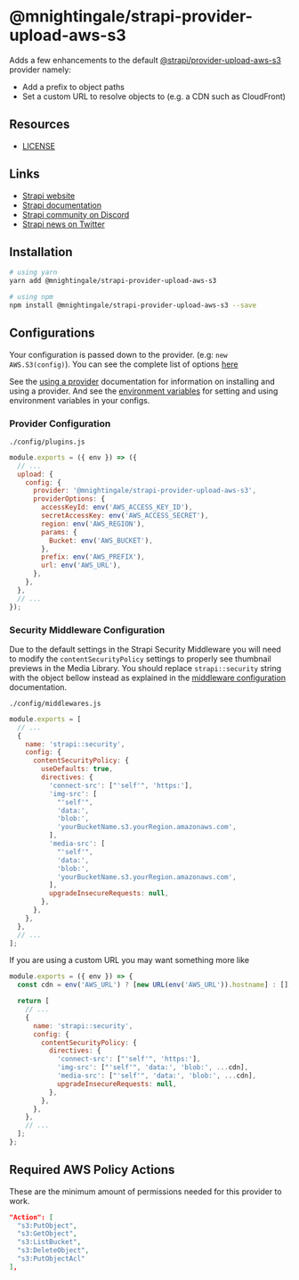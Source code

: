 # @mnightingale/strapi-provider-upload-aws-s3

Adds a few enhancements to the default [@strapi/provider-upload-aws-s3](https://github.com/strapi/strapi/tree/master/packages/providers/upload-aws-s3) provider namely:

- Add a prefix to object paths
- Set a custom URL to resolve objects to (e.g. a CDN such as CloudFront)

## Resources

- [LICENSE](LICENSE)

## Links

- [Strapi website](https://strapi.io/)
- [Strapi documentation](https://docs.strapi.io)
- [Strapi community on Discord](https://discord.strapi.io)
- [Strapi news on Twitter](https://twitter.com/strapijs)

## Installation

```bash
# using yarn
yarn add @mnightingale/strapi-provider-upload-aws-s3

# using npm
npm install @mnightingale/strapi-provider-upload-aws-s3 --save
```

## Configurations

Your configuration is passed down to the provider. (e.g: `new AWS.S3(config)`). You can see the complete list of options [here](https://docs.aws.amazon.com/AWSJavaScriptSDK/latest/AWS/S3.html#constructor-property)

See the [using a provider](https://docs.strapi.io/developer-docs/latest/plugins/upload.html#using-a-provider) documentation for information on installing and using a provider. And see the [environment variables](https://docs.strapi.io/developer-docs/latest/setup-deployment-guides/configurations/optional/environment.html#environment-variables) for setting and using environment variables in your configs.

### Provider Configuration

`./config/plugins.js`

```js
module.exports = ({ env }) => ({
  // ...
  upload: {
    config: {
      provider: '@mnightingale/strapi-provider-upload-aws-s3',
      providerOptions: {
        accessKeyId: env('AWS_ACCESS_KEY_ID'),
        secretAccessKey: env('AWS_ACCESS_SECRET'),
        region: env('AWS_REGION'),
        params: {
          Bucket: env('AWS_BUCKET'),
        },
        prefix: env('AWS_PREFIX'),
        url: env('AWS_URL'),
      },
    },
  },
  // ...
});
```

### Security Middleware Configuration

Due to the default settings in the Strapi Security Middleware you will need to modify the `contentSecurityPolicy` settings to properly see thumbnail previews in the Media Library. You should replace `strapi::security` string with the object bellow instead as explained in the [middleware configuration](https://docs.strapi.io/developer-docs/latest/setup-deployment-guides/configurations/required/middlewares.html#loading-order) documentation.

`./config/middlewares.js`

```js
module.exports = [
  // ...
  {
    name: 'strapi::security',
    config: {
      contentSecurityPolicy: {
        useDefaults: true,
        directives: {
          'connect-src': ["'self'", 'https:'],
          'img-src': [
            "'self'",
            'data:',
            'blob:',
            'yourBucketName.s3.yourRegion.amazonaws.com',
          ],
          'media-src': [
            "'self'",
            'data:',
            'blob:',
            'yourBucketName.s3.yourRegion.amazonaws.com',
          ],
          upgradeInsecureRequests: null,
        },
      },
    },
  },
  // ...
];
```

If you are using a custom URL you may want something more like

```js
module.exports = ({ env }) => {
  const cdn = env('AWS_URL') ? [new URL(env('AWS_URL')).hostname] : [];

  return [
    // ...
    {
      name: 'strapi::security',
      config: {
        contentSecurityPolicy: {
          directives: {
            'connect-src': ["'self'", 'https:'],
            'img-src': ["'self'", 'data:', 'blob:', ...cdn],
            'media-src': ["'self'", 'data:', 'blob:', ...cdn],
            upgradeInsecureRequests: null,
          },
        },
      },
    },
    // ...
  ];
};
```

## Required AWS Policy Actions

These are the minimum amount of permissions needed for this provider to work.

```json
"Action": [
  "s3:PutObject",
  "s3:GetObject",
  "s3:ListBucket",
  "s3:DeleteObject",
  "s3:PutObjectAcl"
],
```
